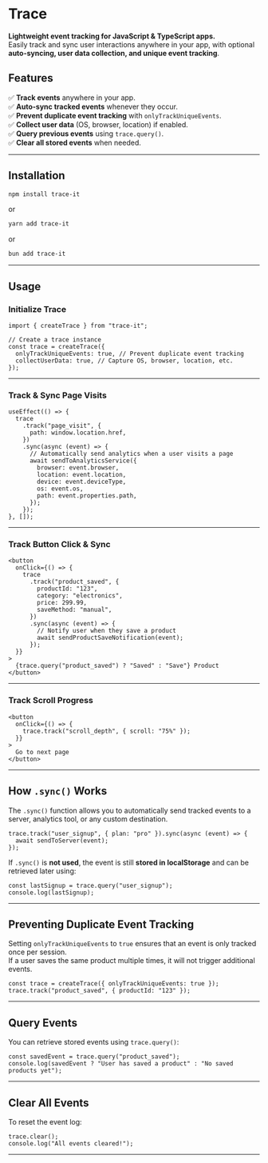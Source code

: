 # Trace

**Lightweight event tracking for JavaScript & TypeScript apps.**  
Easily track and sync user interactions anywhere in your app, with optional **auto-syncing, user data collection, and unique event tracking**.

## Features
✅ **Track events** anywhere in your app.  
✅ **Auto-sync tracked events** whenever they occur.  
✅ **Prevent duplicate event tracking** with `onlyTrackUniqueEvents`.  
✅ **Collect user data** (OS, browser, location) if enabled.  
✅ **Query previous events** using `trace.query()`.  
✅ **Clear all stored events** when needed.  

---

## Installation

```bash
npm install trace-it
```

or

```bash
yarn add trace-it
```

or

```bash
bun add trace-it
```

---

## Usage

### **Initialize Trace**

```tsx
import { createTrace } from "trace-it";

// Create a trace instance
const trace = createTrace({
  onlyTrackUniqueEvents: true, // Prevent duplicate event tracking
  collectUserData: true, // Capture OS, browser, location, etc.
});
```

---

### **Track & Sync Page Visits**

```tsx
useEffect(() => {
  trace
    .track("page_visit", {
      path: window.location.href,
    })
    .sync(async (event) => {
      // Automatically send analytics when a user visits a page
      await sendToAnalyticsService({
        browser: event.browser,
        location: event.location,
        device: event.deviceType,
        os: event.os,
        path: event.properties.path,
      });
    });
}, []);
```

---

### **Track Button Click & Sync**

```tsx
<button
  onClick={() => {
    trace
      .track("product_saved", {
        productId: "123",
        category: "electronics",
        price: 299.99,
        saveMethod: "manual",
      })
      .sync(async (event) => {
        // Notify user when they save a product
        await sendProductSaveNotification(event);
      });
  }}
>
  {trace.query("product_saved") ? "Saved" : "Save"} Product
</button>
```

---

### **Track Scroll Progress**

```tsx
<button
  onClick={() => {
    trace.track("scroll_depth", { scroll: "75%" });
  }}
>
  Go to next page
</button>
```

---

## **How `.sync()` Works**

The `.sync()` function allows you to automatically send tracked events to a server, analytics tool, or any custom destination.

```tsx
trace.track("user_signup", { plan: "pro" }).sync(async (event) => {
  await sendToServer(event);
});
```

If `.sync()` is **not used**, the event is still **stored in localStorage** and can be retrieved later using:

```tsx
const lastSignup = trace.query("user_signup");
console.log(lastSignup);
```

---

## **Preventing Duplicate Event Tracking**

Setting `onlyTrackUniqueEvents` to `true` ensures that an event is only tracked once per session.  
If a user saves the same product multiple times, it will not trigger additional events.

```tsx
const trace = createTrace({ onlyTrackUniqueEvents: true });
trace.track("product_saved", { productId: "123" });
```

---

## **Query Events**

You can retrieve stored events using `trace.query()`:

```tsx
const savedEvent = trace.query("product_saved");
console.log(savedEvent ? "User has saved a product" : "No saved products yet");
```

---

## **Clear All Events**

To reset the event log:

```tsx
trace.clear();
console.log("All events cleared!");
```

---



